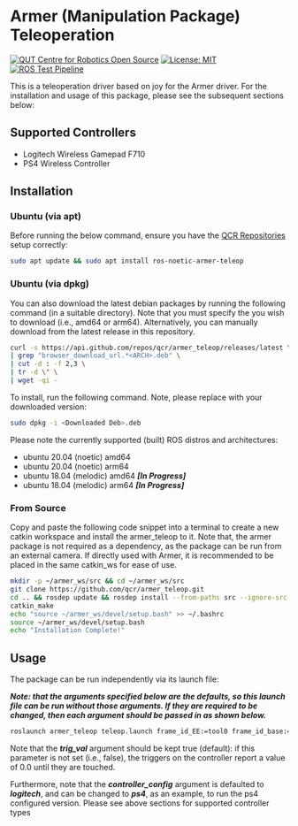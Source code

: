 # Armer (Manipulation Package) Teleoperation
[![QUT Centre for Robotics Open Source](https://github.com/qcr/qcr.github.io/raw/master/misc/badge.svg)](https://qcr.github.io)
[![License: MIT](https://img.shields.io/badge/License-MIT-blue.svg)](https://opensource.org/licenses/MIT)
[![ROS Test Pipeline](https://github.com/qcr/armer_teleop/actions/workflows/ros_test.yml/badge.svg)](https://github.com/qcr/armer_teleop/actions/workflows/ros_test.yml)

This is a teleoperation driver based on joy for the Armer driver. For the installation and usage of this package, please see the subsequent sections below:

## Supported Controllers
- Logitech Wireless Gamepad F710
- PS4 Wireless Controller

## Installation

### Ubuntu (via apt)
Before running the below command, ensure you have the [QCR Repositories](https://qcr.github.io/armer/add_qcr_repos.html) setup correctly:
```bash
sudo apt update && sudo apt install ros-noetic-armer-teleop
```

### Ubuntu (via dpkg)
You can also download the latest debian packages by running the following command (in a suitable directory). Note that you must specify the <ARCH> you wish to download (i.e., amd64 or arm64). Alternatively, you can manually download from the latest release in this repository.
  
```bash
curl -s https://api.github.com/repos/qcr/armer_teleop/releases/latest \
| grep "browser_download_url.*<ARCH>.deb" \
| cut -d : -f 2,3 \
| tr -d \" \
| wget -qi -
```
To install, run the following command. Note, please replace <Downloaded Deb> with your downloaded version:
```bash
sudo dpkg -i <Downloaded Deb>.deb
```
  
Please note the currently supported (built) ROS distros and architectures:
- ubuntu 20.04 (noetic) amd64 
- ubuntu 20.04 (noetic) arm64
- ubuntu 18.04 (melodic) amd64 ***[In Progress]***
- ubuntu 18.04 (melodic) arm64 ***[In Progress]***

### From Source
Copy and paste the following code snippet into a terminal to create a new catkin workspace and install the armer_teleop to it. Note that, the armer package is not required as a dependency, as the package can be run from an external camera. If directly used with Armer, it is recommended to be placed in the same catkin_ws for ease of use.

```bash
mkdir -p ~/armer_ws/src && cd ~/armer_ws/src
git clone https://github.com/qcr/armer_teleop.git
cd .. && rosdep update && rosdep install --from-paths src --ignore-src -r -y
catkin_make
echo "source ~/armer_ws/devel/setup.bash" >> ~/.bashrc
source ~/armer_ws/devel/setup.bash
echo "Installation Complete!"
```

## Usage
The package can be run independently via its launch file:

***Note: that the arguments specified below are the defaults, so this launch file can be run without those arguments. If they are required to be changed, then each argument should be passed in as shown below.***

```bash
roslaunch armer_teleop teleop.launch frame_id_EE:=tool0 frame_id_base:=base_link trig_val:=true controller_config:=logitech
```

Note that the ***trig_val*** argument should be kept true (default): if this parameter is not set (i.e., false), the triggers on the controller report a value of 0.0 until they are touched.

Furthermore, note that the ***controller_config*** argument is defaulted to ***logitech***, and can be changed to ***ps4***, as an example, to run the ps4 configured version. Please see above sections for supported controller types
